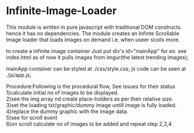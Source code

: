 # Infinite-Image-Loader

This module is written in pure javascript with traditional DOM constructs. hence it has no dependencies.
The module creates an Infinte Scrollable Image loader that loads images on demand i.e. when useer scolls more.

to create a infinite image container Just put div's id="mainApp" for ex: see index.html
as of now it pulls images from imgur(the latest trending images);

mainApp container can be styled at ./css/style.css;
js code can be seen at ./js/app.js;

Procedure:Following is the procedural flow, See issues for their status <br>
1)calculate initial no of images to be displayed. <br>
2)see the img array nd create place-holders as per their relative size. <br>
3)set the loading txt/graphic/dummy image untill image is fully loaded. <br>
4)replace the dummy graphic with the image data. <br>
5)see for scroll event <br>
6)on scroll calculate no of images to be added and repeat step 2,3,4 <br>
